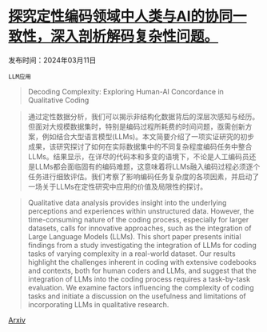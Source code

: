 # [探究定性编码领域中人类与AI的协同一致性，深入剖析解码复杂性问题。](https://arxiv.org/abs/2403.06607)

发布时间：2024年03月11日

`LLM应用`

> Decoding Complexity: Exploring Human-AI Concordance in Qualitative Coding

> 通过定性数据分析，我们可以揭示非结构化数据背后的深层次感知与经历。但面对大规模数据集时，特别是编码过程所耗费的时间问题，亟需创新方案，例如结合大型语言模型(LLMs)。本文简要介绍了一项实证研究的初步成果，该研究探讨了如何在实际数据集中的不同复杂程度编码任务中整合LLMs。结果显示，在详尽的代码本和多变的语境下，不论是人工编码员还是LLMs都会面临固有的编码难题，这意味着将LLMs融入编码过程必须逐个任务进行细致评估。我们考察了影响编码任务复杂度的各项因素，并启动了一场关于LLMs在定性研究中应用的价值及局限性的探讨。

> Qualitative data analysis provides insight into the underlying perceptions and experiences within unstructured data. However, the time-consuming nature of the coding process, especially for larger datasets, calls for innovative approaches, such as the integration of Large Language Models (LLMs). This short paper presents initial findings from a study investigating the integration of LLMs for coding tasks of varying complexity in a real-world dataset. Our results highlight the challenges inherent in coding with extensive codebooks and contexts, both for human coders and LLMs, and suggest that the integration of LLMs into the coding process requires a task-by-task evaluation. We examine factors influencing the complexity of coding tasks and initiate a discussion on the usefulness and limitations of incorporating LLMs in qualitative research.

[Arxiv](https://arxiv.org/abs/2403.06607)